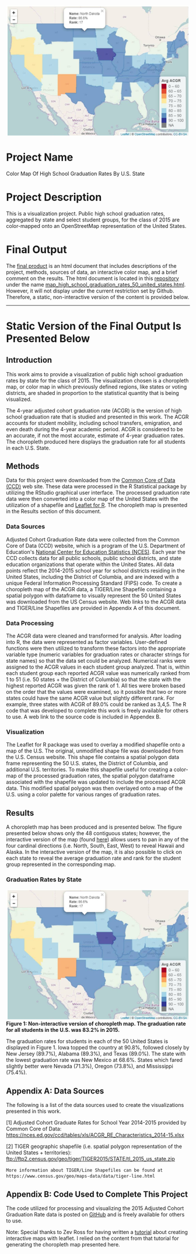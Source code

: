 ![](https://github.com/larryhernandez/Color_Map_Of_High_School_Graduation_Rates_By_US_State/blob/master/ACGR_Map_A_Glimpse.jpg)

# Project Name
Color Map Of High School Graduation Rates By U.S. State

# Project Description
This is a visualization project. Public high school graduation rates, aggregated by state and select student groups, for the class of 2015 are color-mapped onto an OpenStreetMap representation of the United States.

# Final Output
The [final product](http://rpubs.com/lhernandez/choropleth_map_acgr_by_state_class_of_2015) is an html document that includes descriptions of the project, methods, sources of data, an interactive color map, and a brief comment on the results. The html document is located in this [repository](https://github.com/larryhernandez/Color_Map_Of_High_School_Graduation_Rates_By_US_State) under the name [map_high_school_graduation_rates_50_united_states.html](https://github.com/larryhernandez/Color_Map_Of_High_School_Graduation_Rates_By_US_State/blob/master/map_high_school_graduation_rates_50_united_states.html). However, it will not display under the current restriction set by Github. Therefore, a static, non-interactive version of the content is provided below.

________________________________________________________________________________________________________
# Static Version of the Final Output Is Presented Below


## Introduction

This work aims to provide a visualization of public high school graduation rates by state for the class of 2015. The visualization chosen is a choropleth map, or color map in which previously defined regions, like states or voting districts, are shaded in proportion to the statistical quantity that is being visualized. 

The 4-year adjusted cohort graduation rate (ACGR) is the version of high school graduation rate that is studied and presented in this work. The ACGR accounts for student mobility, including school transfers, emigration, and even death during the 4-year academic period. ACGR is considered to be an accurate, if not the most accurate, estimate of 4-year graduation rates. The choropleth produced here displays the graduation rate for all students in each U.S. State.


## Methods
  Data for this project were downloaded from the [Common Core of Data (CCD)](https://nces.ed.gov/ccd/tables/ACGR_RE_and_characteristics_2014-15.asp) web site. These data were processed in the R Statistical package by utilizing the RStudio graphical user interface. The processed graduation rate data were then converted into a color map of the United States with the utilization of a shapefile and [Leaflet for R](https://rstudio.github.io/leaflet/). The choropleth map is presented in the Results section of this document.


### Data Sources
  Adjusted Cohort Graduation Rate data were collected from the Common Core of Data (CCD) website, which is a program of the U.S. Department of Education's [National Center for Education Statistics (NCES)](https://nces.ed.gov/). Each year the CCD collects data for all public schools, public school districts, and state education organizations that operate within the United States. All data points reflect the 2014-2015 school year for school districts residing in the United States, including the District of Columbia, and are indexed with a unique Federal Information Processing Standard (FIPS) code. To create a choropleth map of the ACGR data, a TIGER/Line Shapefile containing a spatial polygon with dataframe to visually represent the 50 United States was downloaded from the US Census website. Web links to the ACGR data and TIGER/Line Shapefiles are provided in Appendix A of this document. 


### Data Processing
  The ACGR data were cleaned and transformed for analysis. After loading into R, the data were represented as factor variables. User-defined functions were then utilized to transform these factors into the appropriate variable type (numeric variables for graduation rates or character strings for state names) so that the data set could be analyzed. Numerical ranks were assigned to the ACGR values in each student group analyzed. That is, within each student group each reported ACGR value was numerically ranked from 1 to 51 (i.e. 50 states + the District of Columbia) so that the state with the highest reported ACGR was given the rank of 1. All ties were broken based on the order that the values were examined, so it possible that two or more states could have the same ACGR value but slightly different rank. For example, three states with ACGR of 89.0% could be ranked as 3,4,5. The R code that was developed to complete this work is freely available for others to use. A web link to the source code is included in Appendex B.


### Visualization
  The Leaflet for R package was used to overlay a modified shapefile onto a map of the U.S. The original, unmodified shape file was downloaded from the U.S. Census website. This shape file contains a spatial polygon data frame representing the 50 U.S. states, the District of Columbia, and additional U.S. territories. To make this shapefile useful for creating a color-map of the processed graduation rates, the spatial polygon dataframe associated with the shapefile was updated to include the processed ACGR data. This modified spatial polygon was then overlayed onto a map of the U.S. using a color palette for various ranges of graduation rates.

## Results

  A choropleth map has been produced and is presented below. The figure presented below shows only the 48 contiguous states; however, the interactive version of the map (found [here](http://rpubs.com/lhernandez/choropleth_map_acgr_by_state_class_of_2015)) allows users to pan in any of the four cardinal directions (i.e. North, South, East, West) to reveal Hawaii and Alaska. In the interactive version of the map, it is also possible to click on each state to reveal the average graduation rate and rank for the student group represented in the corresponding map. 

### Graduation Rates by State

![2015 US National Graduation Rates](https://github.com/larryhernandez/Color_Map_Of_High_School_Graduation_Rates_By_US_State/blob/master/ACGR_Map_A_Glimpse.jpg)
**Figure 1: Non-interactive version of choropleth map. The graduation rate for all students in the U.S. was 83.2% in 2015.**


  The graduation rates for students in each of the 50 United States is displayed in Figure 1. Iowa topped the country at 90.8%, followed closely by New Jersey (89.7%), Alabama (89.3%), and Texas (89.0%). The state with the lowest graduation rate was New Mexico at 68.6%. States which fared slightly better were Nevada (71.3%), Oregon (73.8%), and Mississippi (75.4%).


## Appendix A: Data Sources
The following is a list of the data sources used to create the visualizations presented in this work.

[1] Adjusted Cohort Graduate Rates for School Year 2014-2015 provided by Common Core of Data:     
    https://nces.ed.gov/ccd/tables/xls/ACGR_RE_Characteristics_2014-15.xlsx


[2] TIGER geographic shapefile (i.e. spatial polygon representation of the United States + territories):
    ftp://ftp2.census.gov/geo/tiger/TIGER2015/STATE/tl_2015_us_state.zip

    
    More information about TIGER/Line Shapefiles can be found at https://www.census.gov/geo/maps-data/data/tiger-line.html


## Appendix B: Code Used to Complete This Project
The code utilized for processing and visualizing the 2015 Adjusted Cohort Graduation Rate data is posted on [GitHub](https://github.com/larryhernandez/Color_Map_Of_High_School_Graduation_Rates_By_US_State) and is freely available for others to use.

Note: Special thanks to Zev Ross for having written a [tutorial](http://zevross.com/blog/2014/04/11/using-r-to-quickly-create-an-interactive-online-map-using-the-leafletr-package/) about creating interactive maps with leaflet. I relied on the content from that tutorial for generating the choropleth map presented here.